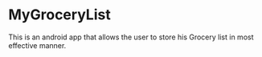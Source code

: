 # MyGroceryList
This is an android app that allows the user to store his Grocery list in most effective manner.
